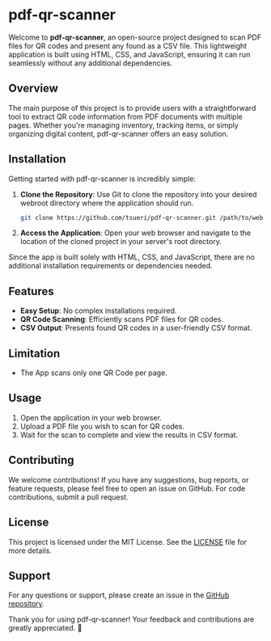 # pdf-qr-scanner

Welcome to **pdf-qr-scanner**, an open-source project designed to scan PDF files for QR codes and present any found as a CSV file. This lightweight application is built using HTML, CSS, and JavaScript, ensuring it can run seamlessly without any additional dependencies.

## Overview

The main purpose of this project is to provide users with a straightforward tool to extract QR code information from PDF documents with multiple pages. Whether you're managing inventory, tracking items, or simply organizing digital content, pdf-qr-scanner offers an easy solution.

## Installation

Getting started with pdf-qr-scanner is incredibly simple:

1. **Clone the Repository**: Use Git to clone the repository into your desired webroot directory where the application should run.
   ```bash
   git clone https://github.com/tsueri/pdf-qr-scanner.git /path/to/webroot
   ```

2. **Access the Application**: Open your web browser and navigate to the location of the cloned project in your server's root directory.

Since the app is built solely with HTML, CSS, and JavaScript, there are no additional installation requirements or dependencies needed.

## Features

- **Easy Setup**: No complex installations required.
- **QR Code Scanning**: Efficiently scans PDF files for QR codes.
- **CSV Output**: Presents found QR codes in a user-friendly CSV format.

## Limitation

- The App scans only one QR Code per page.

## Usage

1. Open the application in your web browser.
2. Upload a PDF file you wish to scan for QR codes.
3. Wait for the scan to complete and view the results in CSV format.

## Contributing

We welcome contributions! If you have any suggestions, bug reports, or feature requests, please feel free to open an issue on GitHub. For code contributions, submit a pull request.

## License

This project is licensed under the MIT License. See the [LICENSE](https://github.com/tsueri/pdf-qr-scanner/blob/main/LICENSE) file for more details.

## Support

For any questions or support, please create an issue in the [GitHub repository](https://github.com/tsueri/pdf-qr-scanner/issues).

Thank you for using pdf-qr-scanner! Your feedback and contributions are greatly appreciated. 🚀